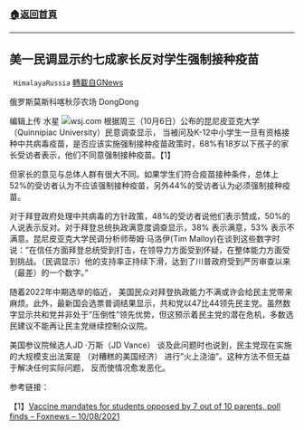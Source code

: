 ###  [:house:返回首頁](https://github.com/ourhimalayas/txt)
---


## 美一民调显示约七成家长反对学生强制接种疫苗
` HimalayaRussia` [轉載自GNews](https://gnews.org/zh-hans/1582302/)

俄罗斯莫斯科喀秋莎农场 DongDong

编辑上传 水星
![](https://assets.gnews.org/wp-content/uploads/2021/10/V-1.jpg)wsj.com
根据周三（10月6日）公布的昆尼皮亚克大学（Quinnipiac University）民意调查显示， 当被问及K-12中小学生一旦有资格接种中共病毒疫苗，是否应该实施强制接种疫苗政策时，68%有18岁以下孩子的家长受访者表示，他们不同意强制接种疫苗。【1】

但家长的意见与总体人群有很大不同。如果学生们符合疫苗接种条件，总体上52%的受访者认为不应该强制接种疫苗，另外44%的受访者认为必须强制接种疫苗。

对于拜登政府处理中共病毒的方针政策，48%的受访者说他们表示赞成，50%的人说表示反对。对于拜登总统执政满意度调查显示，38% 表示满意，53% 表示不满意。昆尼皮亚克大学民调分析师蒂姆·马洛伊(Tim Malloy)在谈到这些数字时说：”在信任方面拜登总统受到打击，在领导力方面受到怀疑，在整体能力方面受到挑战。（民调显示）他的支持率正持续下滑，达到了川普政府受到严厉审查以来（最差）的一个数字。”

随着2022年中期选举的临近， 美国民众对拜登执政能力不满或许会给民主党带来麻烦。此外，最新国会选票普调结果显示，共和党以47比44领先民主党。虽然数字显示共和党并非处于”压倒性”领先优势，但这预示着民主党的潜在危机，多数选民建议不能再让民主党继续控制众议院。

美国参议院候选人JD ·万斯（JD Vance） 谈及此问题时也说到，民主党现在实施的大规模支出法案是 （对糟糕的美国经济） 进行”火上浇油”。这种方法不但无益于解决任何实际问题， 反而使情况愈发恶化。

参考链接：

【1】[Vaccine mandates for students opposed by 7 out of 10 parents, poll finds – Foxnews – 10/08/2021](https://www.foxnews.com/politics/nearly-7-in-10-parents-oppose-vaccine-mandates-for-students-poll-finds)
